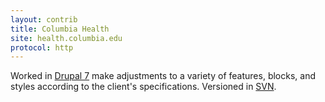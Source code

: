 ```yaml
---
layout: contrib
title: Columbia Health
site: health.columbia.edu
protocol: http
---
```


Worked in <a href="https://www.drupal.org/about/drupal-7" target="_blank">Drupal 7</a> make adjustments to a variety of features, blocks, and styles according to the client's specifications. Versioned in <a href="https://subversion.apache.org/" target="_blank">SVN</a>.
